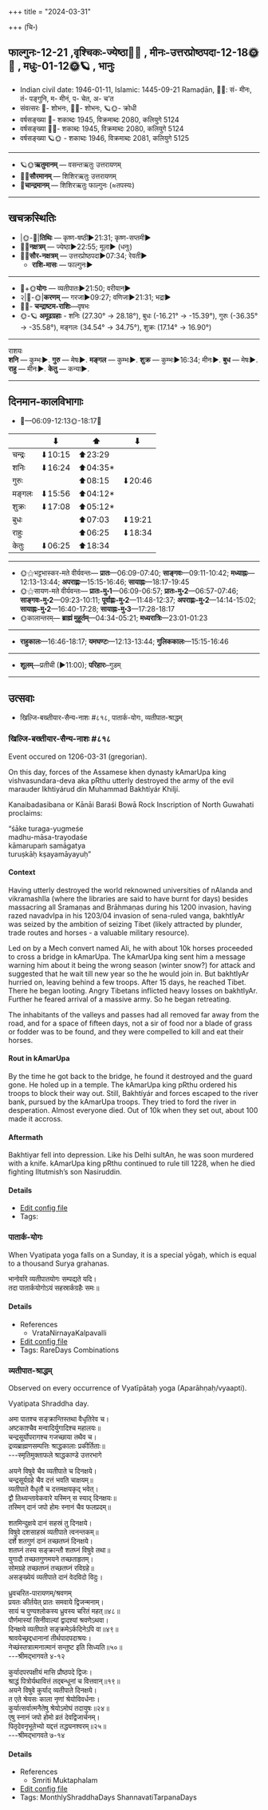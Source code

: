+++
title = "2024-03-31"

+++
(चि॰)
## फाल्गुनः-12-21  ,वृश्चिकः-ज्येष्ठा🌛🌌  ,  मीनः-उत्तरप्रोष्ठपदा-12-18🌞🌌  ,  मधुः-01-12🌞🪐  , भानुः
- Indian civil date: 1946-01-11, Islamic: 1445-09-21 Ramaḍān, 🌌🌞: सं- मीनः, तं- पङ्गुनि, म- मीनं, प- चेत, अ- च’त
- संवत्सरः 🌛- शोभनः, 🌌🌞- शोभनः, 🪐🌞- क्रोधी
- वर्षसङ्ख्या 🌛- शकाब्दः 1945, विक्रमाब्दः 2080, कलियुगे 5124
- वर्षसङ्ख्या 🌌🌞- शकाब्दः 1945, विक्रमाब्दः 2080, कलियुगे 5124
- वर्षसङ्ख्या 🪐🌞 - शकाब्दः 1946, विक्रमाब्दः 2081, कलियुगे 5125
___________________
- 🪐🌞**ऋतुमानम्** — वसन्तऋतुः उत्तरायणम्
- 🌌🌞**सौरमानम्** — शिशिरऋतुः उत्तरायणम्
- 🌛**चान्द्रमानम्** — शिशिरऋतुः फाल्गुनः (≈तपस्यः)
___________________


## खचक्रस्थितिः
- |🌞-🌛|**तिथिः** — कृष्ण-षष्ठी►21:31; कृष्ण-सप्तमी►  
- 🌌🌛**नक्षत्रम्** — ज्येष्ठा►22:55; मूला► (धनुः)  
- 🌌🌞**सौर-नक्षत्रम्** — उत्तरप्रोष्ठपदा►07:34; रेवती►  
  - **राशि-मासः** — फाल्गुनः► 
___________________
- 🌛+🌞**योगः** — व्यतीपातः►21:50; वरीयान्►  
- २|🌛-🌞|**करणम्** — गरजा►09:27; वणिजा►21:31; भद्रा►  
- 🌌🌛- **चन्द्राष्टम-राशिः**—वृषभः  
- 🌞-🪐 **अमूढग्रहाः** - शनिः (27.30° → 28.18°), बुधः (-16.21° → -15.39°), गुरुः (-36.35° → -35.58°), मङ्गलः (34.54° → 34.75°), शुक्रः (17.14° → 16.90°)
___________________
राशयः  
**शनि** — कुम्भः►. **गुरु** — मेषः►. **मङ्गल** — कुम्भः►. **शुक्र** — कुम्भः►16:34; मीनः►. **बुध** — मेषः►. **राहु** — मीनः►. **केतु** — कन्या►. 
___________________


## दिनमान-कालविभागाः
- 🌅—06:09-12:13🌞-18:17🌇  

|      |⬇     |⬆     |⬇     |
|------|-----|-----|------|
|चन्द्रः|⬇10:15 |⬆23:29 |     |
|शनिः   |⬇16:24 |⬆04:35*|     |
|गुरुः  |     |⬆08:15 |⬇20:46 |
|मङ्गलः |⬇15:56 |⬆04:12*|     |
|शुक्रः |⬇17:08 |⬆05:12*|     |
|बुधः   |     |⬆07:03 |⬇19:21 |
|राहुः  |     |⬆06:25 |⬇18:34 |
|केतुः  |⬇06:25 |⬆18:34 |     |
___________________
- 🌞⚝भट्टभास्कर-मते वीर्यवन्तः— **प्रातः**—06:09-07:40; **साङ्गवः**—09:11-10:42; **मध्याह्नः**—12:13-13:44; **अपराह्णः**—15:15-16:46; **सायाह्नः**—18:17-19:45  
- 🌞⚝सायण-मते वीर्यवन्तः— **प्रातः-मु॰1**—06:09-06:57; **प्रातः-मु॰2**—06:57-07:46; **साङ्गवः-मु॰2**—09:23-10:11; **पूर्वाह्णः-मु॰2**—11:48-12:37; **अपराह्णः-मु॰2**—14:14-15:02; **सायाह्नः-मु॰2**—16:40-17:28; **सायाह्नः-मु॰3**—17:28-18:17  
- 🌞कालान्तरम्— **ब्राह्मं मुहूर्तम्**—04:34-05:21; **मध्यरात्रिः**—23:01-01:23  
___________________
- **राहुकालः**—16:46-18:17; **यमघण्टः**—12:13-13:44; **गुलिककालः**—15:15-16:46  
___________________
- **शूलम्**—प्रतीची (►11:00); **परिहारः**–गुडम्  
___________________

## उत्सवाः
- खिल्जि-बख्तीयार-सैन्य-नाशः #८१८, पातार्क-योगः, व्यतीपात-श्राद्धम्
### खिल्जि-बख्तीयार-सैन्य-नाशः #८१८

Event occured on 1206-03-31 (gregorian). 

On this day, forces of the Assamese khen dynasty kAmarUpa king vishvasundara-deva aka pRthu utterly destroyed the army of the evil marauder Ikhtiyárud dín Muhammad Bakhtíyár Khiljí.

Kanaibadasibana or Kānāi Baraśi Bowā Rock Inscription of North Guwahati proclaims:

“śāke turaga-yugmeśe  
madhu-māsa-trayodaśe  
kāmarupaṁ samāgatya  
turuṣkāḥ kṣayamāyayuḥ”


#### Context
Having utterly destroyed the world reknowned universities of nAlanda and vikramashIla (where the libraries are said to have burnt for days) besides massacring all Śramaṇas and Brāhmaṇas  during his 1200 invasion, having razed navadvIpa in his 1203/04 invasion of sena-ruled vanga, bakhtIyAr was seized by the ambition of seizing Tibet (likely attracted by plunder, trade routes and horses - a valuable military resource). 

Led on by a Mech convert named Ali, he with about 10k horses proceeded to cross a bridge in kAmarUpa. The kAmarUpa king sent him a message warning him about it being the wrong season (winter snow?) for attack and suggested that he wait till new year so the he would join in. But bakhtIyAr hurried on, leaving behind a few troops. After 15 days, he reached Tibet. There he began looting. Angry Tibetans inflicted heavy losses on bakhtIyAr. Further he feared arrival of a  massive army. So he began retreating.

The inhabitants of the valleys and passes had all removed far away from the road, and for a space of fifteen days, not a sir of food nor a blade of grass or fodder was to be found, and they were compelled to kill and eat their horses.

#### Rout in kAmarUpa
By the time he got back to the bridge, he found it destroyed and the guard gone. He holed up in a temple. The kAmarUpa king pRthu ordered his troops to block their way out. Still, Bakhtíyár and forces escaped to the river bank, pursued by the kAmarUpa troops. They tried to ford the river in desperation. Almost everyone died. Out of 10k when they set out, about 100 made it accross.  

#### Aftermath
Bakhtiyar fell into depression. Like his Delhi sultAn, he was soon murdered with a knife. kAmarUpa king pRthu continued to rule till 1228, when he died fighting Iltutmish’s son Nasiruddin.

#### Details
- [Edit config file](https://github.com/jyotisham/adyatithi/blob/master/mahApuruSha/xatra-later/gregorian/day/03/31/khilji-bakhtIyAra-sainya-nAshaH.toml)
- Tags: 


### पातार्क-योगः



When Vyatipata yoga falls on a Sunday, it is a special yōgaḥ, which is equal to a thousand Surya grahanas.

भानोर्वारे व्यतीपातयोगः सम्पद्यते यदि।  
तदा पातार्कयोगोऽयं सहस्रार्कग्रहैः समः॥



#### Details
- References
  - VrataNirnayaKalpavalli
- [Edit config file](https://github.com/jyotisham/adyatithi/blob/master/time_focus/misc_combinations/description_only/pAtArka-yOgaH.toml)
- Tags: RareDays Combinations


### व्यतीपात-श्राद्धम्

Observed on every occurrence of Vyatīpātaḥ yoga (Aparāhṇaḥ/vyaapti). 

Vyatipata Shraddha day.

अमा पातश्च सङ्क्रान्तिस्तथा वैधृतिरेव च।  
अष्टकाश्चैव मन्वादिर्युगादिश्च महालयः॥  
चन्द्रसूर्योपरागश्च गजच्छाया तथैव च।  
द्रव्यब्राह्मणसम्पत्तिः श्राद्धकालाः प्रकीर्तिताः॥  
---स्मृतिमुक्ताफले श्राद्धकाण्डे उत्तरभागे  
  
अयने विषुवे चैव व्यतीपाते च दिनक्षये।  
चन्द्रसूर्यग्रहे चैव दत्तं भवति चाक्षयम्॥  
व्यतीपाते वैधृतौ च दत्तमक्षयकृद् भवेत्।  
द्वौ तिथ्यन्तावेकवारे यस्मिन् स स्याद् दिनक्षयः॥  
तस्मिन् दानं जपो होमः स्नानं चैव फलप्रदम्॥  
  
शतमिन्दुक्षये दानं सहस्रं तु दिनक्षये।  
विषुवे दशसाहस्रं व्यतीपाते त्वनन्तकम्॥  
दर्शे शतगुणं दानं तच्छतघ्नं दिनक्षये।  
शतघ्नं तस्य सङ्क्रान्तौ शतघ्नं विषुवे तथा॥  
युगादौ तच्छतगुणमयने तच्छताहृतम्।  
सोमग्रहे तच्छतघ्नं तच्छतघ्नं रविग्रहे॥  
असङ्ख्येयं व्यतीपाते दानं वेदविदो विदुः।  
  
ध्रुवचरित-पारायणम्/श्रवणम्  
प्रयतः कीर्तयेत् प्रातः समवाये द्विजन्मनाम्।  
सायं च पुण्यश्लोकस्य ध्रुवस्य चरितं महत्॥४८॥  
पौर्णमास्यां सिनीवाल्यां द्वादश्यां श्रवणेऽथवा।  
दिनक्षये व्यतीपाते सङ्क्रमेऽर्कदिनेऽपि वा॥४९॥  
श्रावयेच्छ्रद्दधानानां तीर्थपादपदाश्रयः।  
नेच्छंस्तत्रात्मनात्मानं सन्तुष्ट इति सिध्यति॥५०॥  
---श्रीमद्भागवते ४-१२  
  
कुर्यादपरपक्षीयं मासि प्रौष्ठपदे द्विजः।  
श्राद्धं पित्रोर्यथावित्तं तद्बन्धूनां च वित्तवान्॥१९॥  
अयने विषुवे कुर्याद् व्यतीपाते दिनक्षये।  
त एते श्रेयसः काला नृणां श्रेयोविवर्धनाः।  
कुर्यात्सर्वात्मनैतेषु श्रेयोऽमोघं तदायुषः॥२४॥  
एषु स्‍नानं जपो होमो व्रतं देवद्विजार्चनम्।  
पितृदेवनृभूतेभ्यो यद्दत्तं तद्ध्यनश्वरम्॥२५॥  
---श्रीमद्भागवते ७-१४



#### Details
- References
  - Smriti Muktaphalam
- [Edit config file](https://github.com/jyotisham/adyatithi/blob/master/devatA/pitR/sidereal_solar_month/yoga/00/17/vyatIpAta-zrAddham.toml)
- Tags: MonthlyShraddhaDays ShannavatiTarpanaDays

